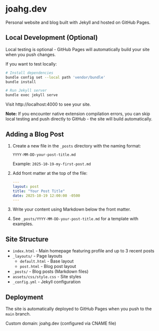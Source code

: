 # joahg.dev

Personal website and blog built with Jekyll and hosted on GitHub Pages.

## Local Development (Optional)

Local testing is optional - GitHub Pages will automatically build your site when you push changes.

If you want to test locally:

```bash
# Install dependencies
bundle config set --local path 'vendor/bundle'
bundle install

# Run Jekyll server
bundle exec jekyll serve
```

Visit http://localhost:4000 to see your site.

**Note:** If you encounter native extension compilation errors, you can skip local testing and push directly to GitHub - the site will build automatically.

## Adding a Blog Post

1. Create a new file in the `_posts` directory with the naming format:
   ```
   YYYY-MM-DD-your-post-title.md
   ```
   Example: `2025-10-19-my-first-post.md`

2. Add front matter at the top of the file:
   ```yaml
   ---
   layout: post
   title: "Your Post Title"
   date: 2025-10-19 12:00:00 -0500
   ---
   ```

3. Write your content using Markdown below the front matter.

4. See `_posts/YYYY-MM-DD-your-post-title.md` for a template with examples.

## Site Structure

- `index.html` - Main homepage featuring profile and up to 3 recent posts
- `_layouts/` - Page layouts
  - `default.html` - Base layout
  - `post.html` - Blog post layout
- `_posts/` - Blog posts (Markdown files)
- `assets/css/style.css` - Site styles
- `_config.yml` - Jekyll configuration

## Deployment

The site is automatically deployed to GitHub Pages when you push to the `main` branch.

Custom domain: joahg.dev (configured via CNAME file)

